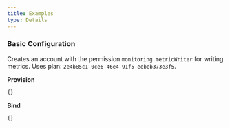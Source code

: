 ```yaml
---
title: Examples
type: Details
---
```


### Basic Configuration

Creates an account with the permission `monitoring.metricWriter` for writing metrics.
Uses plan: `2e4b85c1-0ce6-46e4-91f5-eebeb373e3f5`.

**Provision**

```javascript
{}
```

**Bind**

```javascript
{}
```